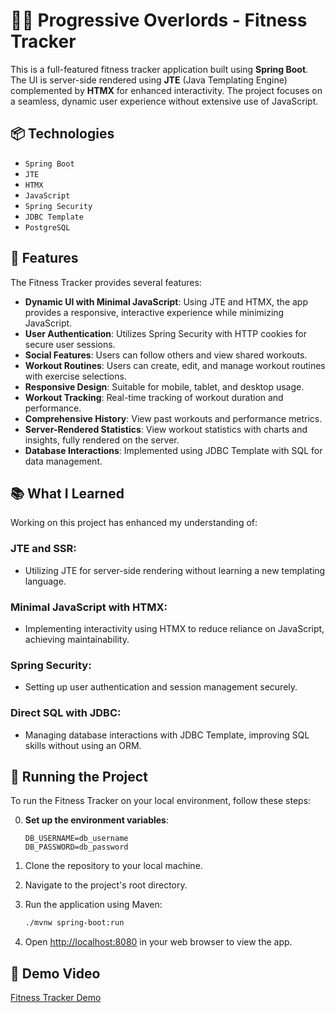 # 🏋️‍♂️ Progressive Overlords - Fitness Tracker

This is a full-featured fitness tracker application built using **Spring Boot**. The UI is server-side rendered using **JTE** (Java Templating Engine) complemented by **HTMX** for enhanced interactivity. The project focuses on a seamless, dynamic user experience without extensive use of JavaScript.

## 📦 Technologies

- `Spring Boot`
- `JTE`
- `HTMX`
- `JavaScript`
- `Spring Security`
- `JDBC Template`
- `PostgreSQL`

## 🚄 Features

The Fitness Tracker provides several features:

- **Dynamic UI with Minimal JavaScript**: Using JTE and HTMX, the app provides a responsive, interactive experience while minimizing JavaScript.
- **User Authentication**: Utilizes Spring Security with HTTP cookies for secure user sessions.
- **Social Features**: Users can follow others and view shared workouts.
- **Workout Routines**: Users can create, edit, and manage workout routines with exercise selections.
- **Responsive Design**: Suitable for mobile, tablet, and desktop usage.
- **Workout Tracking**: Real-time tracking of workout duration and performance.
- **Comprehensive History**: View past workouts and performance metrics.
- **Server-Rendered Statistics**: View workout statistics with charts and insights, fully rendered on the server.
- **Database Interactions**: Implemented using JDBC Template with SQL for data management.

## 📚 What I Learned

Working on this project has enhanced my understanding of:

### JTE and SSR:

- Utilizing JTE for server-side rendering without learning a new templating language.

### Minimal JavaScript with HTMX:

- Implementing interactivity using HTMX to reduce reliance on JavaScript, achieving maintainability.

### Spring Security:

- Setting up user authentication and session management securely.

### Direct SQL with JDBC:

- Managing database interactions with JDBC Template, improving SQL skills without using an ORM.

## 🚦 Running the Project

To run the Fitness Tracker on your local environment, follow these steps:

0. **Set up the environment variables**:
   ```plaintext
   DB_USERNAME=db_username
   DB_PASSWORD=db_password
   ```

1. Clone the repository to your local machine.
2. Navigate to the project's root directory.

3. Run the application using Maven:
   ```bash
   ./mvnw spring-boot:run
   ```

4. Open [http://localhost:8080](http://localhost:8080) in your web browser to view the app.

## 🍿 Demo Video

[Fitness Tracker Demo](https://www.youtube.com/watch?v=3ZlLuygKth8)
